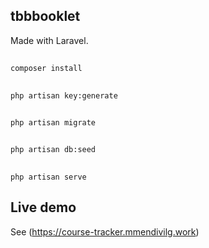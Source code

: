 ## tbbbooklet

Made with Laravel.

##
`composer install`
##
`php artisan key:generate`
##
`php artisan migrate`
##
`php artisan db:seed`
##
`php artisan serve`

## Live demo

See (https://course-tracker.mmendivilg.work)